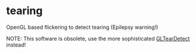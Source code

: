 tearing
=======

OpenGL based flickering to detect tearing (Epilepsy warning!)

NOTE: This software is obsolete, use the more sophisticated [GLTearDetect](https://github.com/derhass/GLTearDetect) instead!
